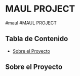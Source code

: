 # MAUL PROJECT
#maul #MAUL PROJECT

## Tabla de Contenido
- [Sobre el Proyecto](sobre-el-proyecto)

## Sobre el Proyecto

